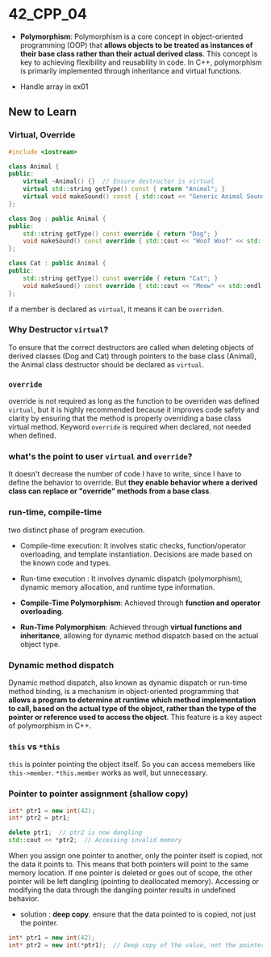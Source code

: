 # 42_CPP_04
* **Polymorphism**: Polymorphism is a core concept in object-oriented programming (OOP) that **allows objects to be treated as instances of their base class rather than their actual derived class**. This concept is key to achieving flexibility and reusability in code. In C++, polymorphism is primarily implemented through inheritance and virtual functions.

* Handle array in ex01
## New to Learn
### Virtual, Override
```c++
#include <iostream>

class Animal {
public:
    virtual ~Animal() {}  // Ensure destructor is virtual
    virtual std::string getType() const { return "Animal"; }
    virtual void makeSound() const { std::cout << "Generic Animal Sound" << std::endl; }
};

class Dog : public Animal {
public:
    std::string getType() const override { return "Dog"; }
    void makeSound() const override { std::cout << "Woof Woof" << std::endl; }
};

class Cat : public Animal {
public:
    std::string getType() const override { return "Cat"; }
    void makeSound() const override { std::cout << "Meow" << std::endl; }
};
```

if a member is declared as `virtual`, it means it can be `override`n.

### Why Destructor `virtual`?
To ensure that the correct destructors are called when deleting objects of derived classes (Dog and Cat) through pointers to the base class (Animal), the Animal class destructor should be declared as `virtual`.

### `override`
override is not required as long as the function to be overriden was defined `virtual`, but it is highly recommended because it improves code safety and clarity by ensuring that the method is properly overriding a base class virtual method. 
Keyword `override` is required when declared, not needed when defined.

### what's the point to user `virtual` and `override`?
It doesn't decrease the number of code I have to write, since I have to define the behavior to override. But **they enable behavior where a derived class can replace or "override" methods from a base class**.

### run-time, compile-time
two distinct phase of program execution.
* Compile-time execution:  It involves static checks, function/operator overloading, and template instantiation. Decisions are made based on the known code and types.
* Run-time execution : It involves dynamic dispatch (polymorphism), dynamic memory allocation, and runtime type information.

* **Compile-Time Polymorphism**: Achieved through **function and operator overloading**.
* **Run-Time Polymorphism**: Achieved through **virtual functions and inheritance**, allowing for dynamic method dispatch based on the actual object type.

### Dynamic method dispatch
Dynamic method dispatch, also known as dynamic dispatch or run-time method binding, is a mechanism in object-oriented programming that **allows a program to determine at runtime which method implementation to call, based on the actual type of the object, rather than the type of the pointer or reference used to access the object**. This feature is a key aspect of polymorphism in C++.

### `this` vs `*this`
`this` is pointer pointing the object itself. So you can access memebers like `this->member`. `*this.member` works as well, but unnecessary.

### Pointer to pointer assignment (shallow copy)
```c++
int* ptr1 = new int(42);
int* ptr2 = ptr1;

delete ptr1;  // ptr2 is now dangling
std::cout << *ptr2;  // Accessing invalid memory
```
When you assign one pointer to another, only the pointer itself is copied, not the data it points to. This means that both pointers will point to the same memory location. If one pointer is deleted or goes out of scope, the other pointer will be left dangling (pointing to deallocated memory). Accessing or modifying the data through the dangling pointer results in undefined behavior.

* solution : **deep copy**. ensure that the data pointed to is copied, not just the pointer.
```c++
int* ptr1 = new int(42);
int* ptr2 = new int(*ptr1);  // Deep copy of the value, not the pointer
```

